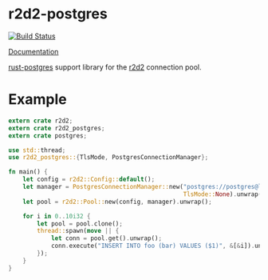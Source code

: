r2d2-postgres
=============

[![Build Status](https://travis-ci.org/sfackler/r2d2-postgres.svg?branch=master)](https://travis-ci.org/sfackler/r2d2-postgres)

[Documentation](https://sfackler.github.io/r2d2-postgres/doc/v0.10.1/r2d2_postgres)

[rust-postgres](https://github.com/sfackler/rust-postgres) support library for the [r2d2](https://github.com/sfackler/r2d2) connection pool.

# Example

```rust
extern crate r2d2;
extern crate r2d2_postgres;
extern crate postgres;

use std::thread;
use r2d2_postgres::{TlsMode, PostgresConnectionManager};

fn main() {
    let config = r2d2::Config::default();
    let manager = PostgresConnectionManager::new("postgres://postgres@localhost",
                                                 TlsMode::None).unwrap();
    let pool = r2d2::Pool::new(config, manager).unwrap();

    for i in 0..10i32 {
        let pool = pool.clone();
        thread::spawn(move || {
            let conn = pool.get().unwrap();
            conn.execute("INSERT INTO foo (bar) VALUES ($1)", &[&i]).unwrap();
        });
    }
}
```
